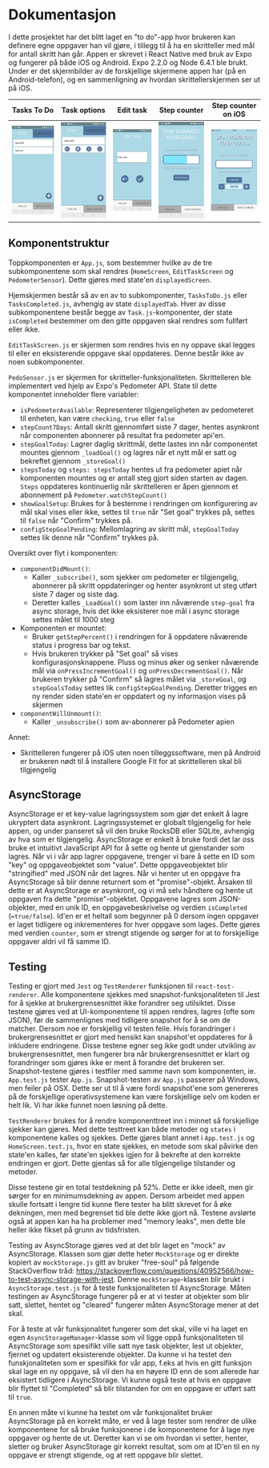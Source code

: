 ﻿# Dokumentasjon

I dette prosjektet har det blitt laget en "to do"-app hvor brukeren kan definere egne oppgaver han vil gjøre, i tillegg til å ha en skritteller med mål for antall skritt han går.
Appen er skrevet i React Native med bruk av Expo og fungerer på både iOS og Android. Expo 2.2.0 og Node 6.4.1 ble brukt. Under er det skjermbilder av de forskjellige skjermene appen har (på en Android-telefon), og en sammenligning av hvordan skrittellerskjermen ser ut på iOS.

Tasks To Do | Task options | Edit task | Step counter | Step counter on iOS
:-:|:-:|:-:|:-:|:-:
<img src="p3/pimm/img/tasks.jpg" width="150"> |  <img src="p3/pimm/img/tasks_with_options.jpg" width="150"> | <img src="p3/pimm/img/edit_task.jpg" width="150"> | <img src="p3/pimm/img/step_counter.jpg" width="150"> | <img src="p3/pimm/img/ios_step_counter.jpg" width="150">



## Komponentstruktur

Toppkomponenten er `App.js`, som bestemmer hvilke av de tre subkomponentene som skal rendres (`HomeScreen`, `EditTaskScreen` og `PedometerSensor`).
Dette gjøres med state'en `displayedScreen`.

Hjemskjermen består så av en av to subkomponenter, `TasksToDo.js` eller `TasksCompleted.js`, avhengig av state `displayedTab`.
Hver av disse subkomponentene består begge av `Task.js`-komponenter, der state `isCompleted` bestemmer om den gitte oppgaven skal rendres som fullført eller ikke.

`EditTaskScreen.js` er skjermen som rendres hvis en ny oppave skal legges til eller en eksisterende oppgave skal oppdateres.
Denne består ikke av noen subkomponenter.

`PedoSensor.js` er skjermen for skritteller-funksjonaliteten.
Skrittelleren ble implementert ved hjelp av Expo's Pedometer API. State til dette komponentet inneholder flere variabler:
* `isPedometerAvailable`: Representerer tilgjengeligheten av pedometeret til enheten, kan være `checking`, `true` eller `false`
* `stepCount7Days`: Antall skritt gjennomført siste 7 dager, hentes asynkront når componenten abonnerer på resultat fra pedometer api'en.
* `stepGoalToday`: Lagrer daglig skrittmål, dette lastes inn når componentet mountes gjennom `_loadGoal()` og lagres når et nytt mål er satt og bekreftet gjennom `_storeGoal()`
* `stepsToday` og `steps: stepsToday` hentes ut fra pedometer apiet når komponenten mountes og er antall steg gjort siden starten av dagen. `Steps` oppdateres kontinuerlig når skrittelleren er åpen gjennom et abonnement på `Pedometer.watchStepCount()`
* `showGoalSetup`: Brukes for å bestemme i rendringen om konfigurering av mål skal vises eller ikke, settes til `true` når "Set goal" trykkes på, settes til `false` når "Confirm" trykkes på.
* `configStepGoalPending`: Mellomlagring av skritt mål, `stepGoalToday` settes lik denne når "Confirm" trykkes på.

Oversikt over flyt i komponenten:
* `componentDidMount()`:
    * Kaller `_subscribe()`, som sjekker om pedometer er tilgjengelig, abonnerer på skritt oppdateringer og henter asynkront ut steg utført siste 7 dager og siste dag.
    * Deretter kalles `_LoadGoal()` som laster inn nåværende `step-goal` fra async storage, hvis det ikke eksisterer noe mål i async storage settes målet til 1000 steg
* Komponenten er mountet:
    * Bruker `getStepPercent()` i rendringen for å oppdatere nåværende status i progress bar og tekst.
    * Hvis brukeren trykker på "Set goal" så vises konfigurasjonsknappene. Pluss og minus øker og senker nåværende mål via `onPressIncrementGoal()` og `onPressDecrementGoal()`. Når brukeren trykker på "Confirm" så lagres målet via `_storeGoal`, og `stepGoalsToday` settes lik `configStepGoalPending`. Deretter trigges en ny render siden state'en er oppdatert og ny informasjon vises på skjermen
* `componentWillUnmount()`:
    * Kaller `_unsubscribe()` som av-abonnerer på Pedometer apien

Annet:
* Skrittelleren fungerer på iOS uten noen tilleggssoftware, men på Android er brukeren nødt til å installere Google Fit for at skrittelleren skal bli tilgjengelig

## AsyncStorage

AsyncStorage er et key-value lagringssystem som gjør det enkelt å lagre ukryptert data asynkront.
Lagringssystemet er globalt tilgjengelig for hele appen, og under panseret så vil den bruke RocksDB eller
SQLite, avhengig av hva som er tilgjengelig. AsyncStorage er enkelt å bruke fordi det lar oss bruke et intuitivt
JavaScript API for å sette og hente ut gjenstander som lagres. Når vi i vår app lagrer oppgavene, trenger vi bare å sette
en ID som "key" og oppgaveobjektet som "value". Dette oppgaveobjektet blir "stringified" med JSON når det lagres.
Når vi henter ut en oppgave fra AsyncStorage så blir denne returnert som et "promise"-objekt. Årsaken til dette
er at AsyncStorage er asynkront, og vi må selv håndtere og hente ut oppgaven fra dette "promise"-objektet.
Oppgavene lagres som JSON-objekter, med en unik ID, en oppgavebeskrivelse og verdien `isCompleted` (`=true/false`). Id'en er et heltall som begynner på 0 dersom ingen oppgaver er laget tidligere og inkrementeres for hver oppgave som lages. Dette gjøres med verdien `counter`, som er strengt stigende og sørger for at to forskjellige oppgaver aldri vil få samme ID.

## Testing

Testing er gjort med `Jest` og `TestRenderer` funksjonen til `react-test-renderer`. 
Alle komponentene sjekkes med snapshot-funksjonaliteten til Jest for å sjekke at brukergrensesnittet ikke forandrer seg utilsiktet. 
Disse testene gjøres ved at UI-komponentene til appen rendres, lagres (ofte som JSON), før de sammenlignes med tidligere snapshot for å se om de matcher. 
Dersom noe er forskjellig vil testen feile. 
Hvis forandringer i brukergrensesnittet er gjort med hensikt kan snapshot'et oppdateres for å inkludere endringene.
Disse testene egner seg ikke godt under utvikling av brukergrensesnittet, men fungerer bra når brukergrensesnittet er klart og forandringer som gjøres ikke er ment å forandre det brukeren ser. 
Snapshot-testene gjøres i testfiler med samme navn som komponenten, ie. `App.test.js` tester `App.js`. 
Snapshot-testen av `App.js` passerer på Windows, men feiler på OSX. Dette ser ut til å være fordi snapshot'ene som genereres på de forskjellige operativsystemene kan være forskjellige selv om koden er helt lik. Vi har ikke funnet noen løsning på dette. 

`TestRenderer` brukes for å rendre komponenttreet inn i minnet så forskjellige sjekker kan gjøres.
Med dette testtreet kan både metoder og `states` i komponentene kalles og sjekkes.
Dette gjøres blant annet i `App.test.js` og `HomeScreen.test.js`, hvor en state sjekkes, en metode som skal påvirke den state'en kalles, før state'en sjekkes igjen for å bekrefte at den korrekte endringen er gjort. 
Dette gjentas så for alle tilgjengelige tilstander og metoder.  

Disse testene gir en total testdekning på 52%. 
Dette er ikke ideelt, men gir sørger for en minimumsdekning av appen.
Dersom arbeidet med appen skulle fortsatt i lengre tid kunne flere tester ha blitt skrevet for å øke dekningen, men med begrenset tid ble dette ikke gjort nå. Testene avslørte også at appen kan ha ha problemer med "memory leaks", men dette ble heller ikke fikset på grunn av tidsfristen.


Testing av AsyncStorage gjøres ved at det blir laget en "mock" av AsyncStorage. Klassen som gjør dette heter `MockStorage` og er
direkte kopiert av `mockStorage.js` gitt av bruker "free-soul" på følgende StackOverflow tråd: https://stackoverflow.com/questions/40952566/how-to-test-async-storage-with-jest. Denne `mockStorage`-klassen blir brukt i `AsyncStorage.test.js` for å teste funksjonaliteten til AsyncStorage. Måten testingen av AsyncStorage fungerer på er at
vi tester at objekter som blir satt, slettet, hentet og "cleared" fungerer måten AsyncStorage mener at det skal.

For å teste at vår funksjonalitet fungerer som det skal, ville vi ha laget en egen `AsyncStorageManager`-klasse som vil ligge oppå
funksjonaliteten til AsyncStorage som spesifikt ville satt nye task objekter, lest ut objekter, fjernet og updatert eksisterende objekter. Da kunne vi ha testet den funskjonaliteten som er spesifikk for vår app, f.eks at hvis en gitt funksjon skal lage en ny oppgave, så vil den ha en høyere ID enn de som allerede har eksistert tidligere i AsyncStorage. Vi kunne også teste at hvis en oppgave blir flyttet til "Completed" så blir tilstanden for om en oppgave er utført satt til `true`.

En annen måte vi kunne ha testet om vår funksjonalitet bruker AsyncStorage på en korrekt måte, er ved å lage tester som rendrer de ulike komponentene for så bruke funksjonene i de komponentene for å lage nye oppgaver og hente de ut. Deretter kan vi se om hvordan vi setter, henter, sletter og bruker AsyncStorage gir korrekt resultat, som om at ID'en til en ny oppgave er strengt stigende, og at rett oppgave blir slettet.

